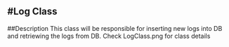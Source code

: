 #Log Class
---
##Description
This class will be responsible for inserting new logs into DB and retriewing the logs from DB.
Check LogClass.png for class details

